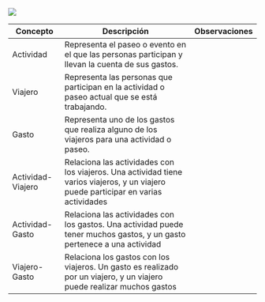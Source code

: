 ![](https://github.com/TiCSw/ordename/blob/master/docs/imagenes/MISOVirtual-Proyecto-ModeloConceptualConsolidado.png)

| Concepto | Descripción | Observaciones |
|---|---|---|
| Actividad | Representa el paseo o evento en el que las personas participan y llevan la cuenta de sus gastos. | |
| Viajero | Representa las personas que participan en la actividad o paseo actual que se está trabajando. | |
| Gasto | Representa uno de los gastos que realiza alguno de los viajeros para una actividad o paseo. |
| Actividad-Viajero | Relaciona las actividades con los viajeros. Una actividad tiene varios viajeros, y un viajero puede participar en varias actividades | |
| Actividad-Gasto | Relaciona las actividades con los gastos. Una actividad puede tener muchos gastos, y un gasto pertenece a una actividad | |
| Viajero-Gasto | Relaciona los gastos con los viajeros. Un gasto es realizado por un viajero, y un viajero puede realizar muchos gastos | |
